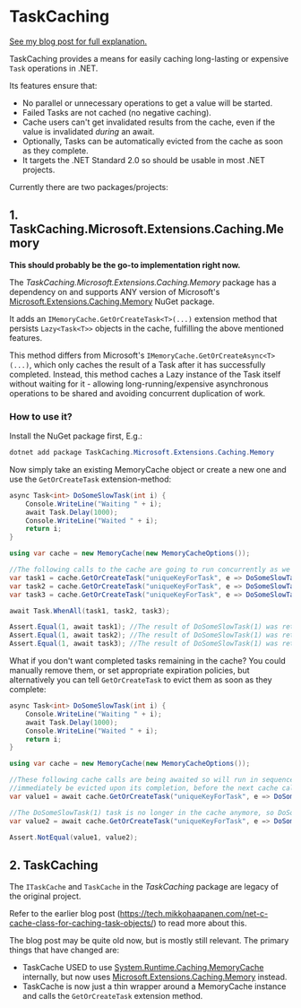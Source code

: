# TaskCaching

[See my blog post for full explanation.](https://tech.mikkohaapanen.com/net-c-cache-class-for-caching-task-objects/)

TaskCaching provides a means for easily caching long-lasting or expensive `Task` operations in .NET.

Its features ensure that:
 * No parallel or unnecessary operations to get a value will be started.
 * Failed Tasks are not cached (no negative caching).
 * Cache users can't get invalidated results from the cache, even if the value is invalidated *during* an await.
 * Optionally, Tasks can be automatically evicted from the cache as soon as they complete.
 * It targets the .NET Standard 2.0 so should be usable in most .NET projects.


Currently there are two packages/projects:

## 1. TaskCaching.Microsoft.Extensions.Caching.Memory

**This should probably be the go-to implementation right now.**

The *TaskCaching.Microsoft.Extensions.Caching.Memory* package has a dependency on and supports ANY version of
Microsoft's [Microsoft.Extensions.Caching.Memory](https://www.nuget.org/packages/Microsoft.Extensions.Caching.Memory) NuGet package.

It adds an `IMemoryCache.GetOrCreateTask<T>(...)` extension method that persists `Lazy<Task<T>>` objects in the cache, fulfilling the above mentioned features.

This method differs from Microsoft's `IMemoryCache.GetOrCreateAsync<T>(...)`, which only caches the result of a Task after it has successfully completed.
Instead, this method caches a Lazy instance of the Task itself without waiting for it - allowing long-running/expensive asynchronous operations to be shared
and avoiding concurrent duplication of work.

### How to use it?

Install the NuGet package first, E.g.:

```csharp
dotnet add package TaskCaching.Microsoft.Extensions.Caching.Memory
```

Now simply take an existing MemoryCache object or create a new one and use the `GetOrCreateTask` extension-method:

```csharp
async Task<int> DoSomeSlowTask(int i) {
    Console.WriteLine("Waiting " + i);
    await Task.Delay(1000);
    Console.WriteLine("Waited " + i);
    return i;
}

using var cache = new MemoryCache(new MemoryCacheOptions());

//The following calls to the cache are going to run concurrently as we're not awaiting them yet
var task1 = cache.GetOrCreateTask("uniqueKeyForTask", e => DoSomeSlowTask(1));
var task2 = cache.GetOrCreateTask("uniqueKeyForTask", e => DoSomeSlowTask(2)); //This call to DoSomeSlowTask(2) will not run
var task3 = cache.GetOrCreateTask("uniqueKeyForTask", e => DoSomeSlowTask(3)); //This call to DoSomeSlowTask(3) will not run

await Task.WhenAll(task1, task2, task3);

Assert.Equal(1, await task1); //The result of DoSomeSlowTask(1) was returned by the cache
Assert.Equal(1, await task2); //The result of DoSomeSlowTask(1) was returned by the cache
Assert.Equal(1, await task3); //The result of DoSomeSlowTask(1) was returned by the cache
```

What if you don't want completed tasks remaining in the cache? You could manually remove them, or set appropriate expiration policies, but alternatively you can tell `GetOrCreateTask` to evict them as soon as they complete:

```csharp
async Task<int> DoSomeSlowTask(int i) {
    Console.WriteLine("Waiting " + i);
    await Task.Delay(1000);
    Console.WriteLine("Waited " + i);
    return i;
}

using var cache = new MemoryCache(new MemoryCacheOptions());

//These following cache calls are being awaited so will run in sequence, however the DoSomeSlowTask(1) task will 
//immediately be evicted upon its completion, before the next cache call, because of the expireOnCompletion parameter
var value1 = await cache.GetOrCreateTask("uniqueKeyForTask", e => DoSomeSlowTask(1), expireOnCompletion:true);

//The DoSomeSlowTask(1) task is no longer in the cache anymore, so DoSomeSlowTask(2) will now run
var value2 = await cache.GetOrCreateTask("uniqueKeyForTask", e => DoSomeSlowTask(2), expireOnCompletion:true);

Assert.NotEqual(value1, value2);
```


## 2. TaskCaching

The `ITaskCache` and `TaskCache` in the *TaskCaching* package are legacy of the original project.

Refer to the earlier blog post (https://tech.mikkohaapanen.com/net-c-cache-class-for-caching-task-objects/) to read more about this.

The blog post may be quite old now, but is mostly still relevant. The primary things that have changed are:
 * TaskCache USED to use [System.Runtime.Caching.MemoryCache](https://www.nuget.org/packages/System.Runtime.Caching) internally, but now uses [Microsoft.Extensions.Caching.Memory](https://www.nuget.org/packages/Microsoft.Extensions.Caching.Memory) instead.
 * TaskCache is now just a thin wrapper around a MemoryCache instance and calls the `GetOrCreateTask` extension method.
